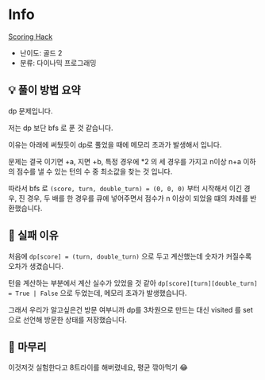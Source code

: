 # Info
[Scoring Hack](https://boj.kr/17234)

- 난이도: 골드 2
- 분류: 다이나믹 프로그래밍

## 💡 풀이 방법 요약

dp 문제입니다.

저는 dp 보단 bfs 로 푼 것 같습니다.

이유는 아래에 써뒀듯이 dp로 풀었을 때에 메모리 초과가 발생해서 입니다.

문제는 결국 이기면 +a, 지면 +b, 특정 경우에 *2 의 세 경우를 가지고 n이상 n+a 이하의 점수를 낼 수 있는 턴의 수 중 최소값을 찾는 것 입니다.

따라서 bfs 로 `(score, turn, double_turn) = (0, 0, 0)` 부터 시작해서 이긴 경우, 진 경우, 두 배를 한 경우를 큐에 넣어주면서 점수가 n 이상이 되었을 떄의 차례를 반환했습니다.

## 👀 실패 이유

처음에 `dp[score] = (turn, double_turn)` 으로 두고 계산했는데 숫자가 커질수록 오차가 생겼습니다.

턴을 계산하는 부분에서 계산 실수가 있었을 것 같아 `dp[score][turn][double_turn] = True | False` 으로 두었는데, 메모리 초과가 발생했습니다.

그래서 우리가 알고싶은건 방문 여부니까 dp를 3차원으로 만드는 대신 visited 를 set 으로 선언해 방문한 상태를 저장했습니다.

## 🙂 마무리

이것저것 실험한다고 8트라이를 해버렸네요, 평균 깎아먹기 😂
